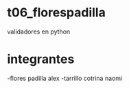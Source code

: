 # t06_florespadilla
validadores en python

# integrantes
-flores padilla alex
-tarrillo cotrina naomi
